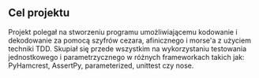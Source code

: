 ## Cel projektu

Projekt polegał na stworzeniu programu umożliwiającemu kodowanie i dekodowanie za pomocą szyfrów cezara, afinicznego i morse'a z użyciem techniki TDD. Skupiał się przede wszystkim na wykorzystaniu testowania jednostkowego i parametrzycznego w różnych frameworkach takich jak: PyHamcrest, AssertPy, parameterized, unittest czy nose.
